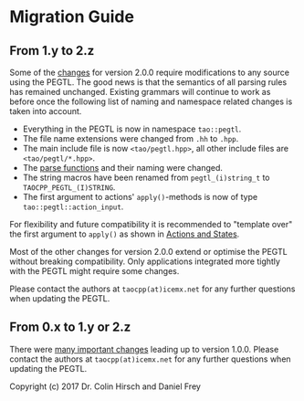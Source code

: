 # Migration Guide

## From 1.y to 2.z

Some of the [changes](Changelog.md#200) for version 2.0.0 require modifications to any source using the PEGTL.
The good news is that the semantics of all parsing rules has remained unchanged.
Existing grammars will continue to work as before once the following list of naming and namespace related changes is taken into account.

* Everything in the PEGTL is now in namespace `tao::pegtl`.
* The file name extensions were changed from `.hh` to `.hpp`.
* The main include file is now `<tao/pegtl.hpp>`, all other include files are `<tao/pegtl/*.hpp>`.
* The [parse functions](Parser-Reference.md#parser-functions) and their naming were changed.
* The string macros have been renamed from `pegtl_(i)string_t` to `TAOCPP_PEGTL_(I)STRING`.
* The first argument to actions' `apply()`-methods is now of type `tao::pegtl::action_input`.

For flexibility and future compatibility it is recommended to "template over" the first argument to `apply()` as shown in [Actions and States](Actions-and-States.md#actions).

Most of the other changes for version 2.0.0 extend or optimise the PEGTL without breaking compatibility.
Only applications integrated more tightly with the PEGTL might require some changes.

Please contact the authors at `taocpp(at)icemx.net` for any further questions when updating the PEGTL.

## From 0.x to 1.y or 2.z

There were [many important changes](Changelog.md#100) leading up to version 1.0.0.
Please contact the authors at `taocpp(at)icemx.net` for any further questions when updating the PEGTL.

Copyright (c) 2017 Dr. Colin Hirsch and Daniel Frey
